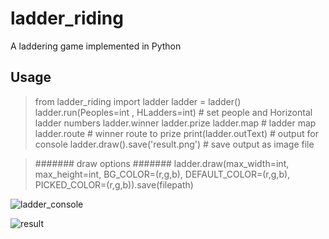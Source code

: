 # ladder_riding
A laddering game implemented in Python

## Usage

> from ladder_riding import ladder
> ladder = ladder()
> ladder.run(Peoples=int , HLadders=int) # set people and Horizontal ladder numbers
> ladder.winner
> ladder.prize
> ladder.map # ladder map
> ladder.route # winner route to prize
> print(ladder.outText) # output for console
> ladder.draw().save('result.png') # save output as image file

> ####### draw options #######
> ladder.draw(max_width=int, max_height=int, BG_COLOR=(r,g,b), DEFAULT_COLOR=(r,g,b), PICKED_COLOR=(r,g,b)).save(filepath)

![ladder_console](https://user-images.githubusercontent.com/13087172/196333718-d8204fee-e653-4b75-a824-a5ebd3e92759.png)

![result](https://user-images.githubusercontent.com/13087172/196333742-2c5880ba-43ca-4012-a2d8-bd2da159b6bd.png)
